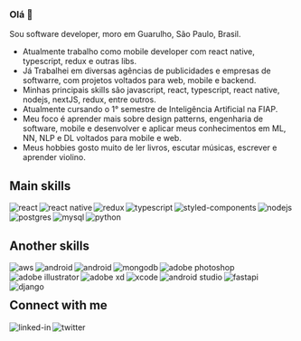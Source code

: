 ### Olá 👋
Sou software developer, moro em Guarulho, São Paulo, Brasil.
- Atualmente trabalho como mobile developer com react native, typescript, redux e outras libs.
- Já Trabalhei em diversas agências de publicidades e empresas de softwarre, com projetos voltados para web, mobile e backend. 
- Minhas principais skills são javascript, react, typescript, react native, nodejs, nextJS, redux, entre outros.
- Atualmente cursando o 1° semestre de Inteligência Artificial na FIAP.
- Meu foco é aprender mais sobre design patterns, engenharia de software, mobile e desenvolver e aplicar meus conhecimentos em ML, NN, NLP e DL voltados para mobile e web.
- Meus hobbies gosto muito de ler livros, escutar músicas, escrever e aprender violino.
<!-- 
### Hi 👋
I am a software developer from Guarulhos, Sao Paulo, Brazil.
- Currently I'm have been working as mobile developer with react native, typescript, redux and others libs.
- Working on multiple frontend and backend project using react, typescript, react native, nodejs, nextJS, redux, and others.
- Actually my focus is improve my skill as software engineer like design patterns, unit tests, and machine learning for mobile and web applications.
- I'm study of science computer and i in six semester.
- As a hobbies, i like to read book of my types, listen music and study violin.   -->

## Main skills
<img align="left" alt="react" src="https://img.shields.io/badge/react%20-%2320232a.svg?style=for-the-badge&logo=react&logoColor=%2361DAFB" />
<img align="left" alt="react native" src="https://img.shields.io/badge/react%20native%20-%2320232a.svg?style=for-the-badge&logo=react&logoColor=%2361DAFB" />
<img align="left" alt="redux" src="https://img.shields.io/badge/Redux-764ABC?style=for-the-badge&logo=redux&logoColor=white" />
<img align="left" alt="typescript" src="https://img.shields.io/badge/Typescript-3178C6?style=for-the-badge&logo=typescript&logoColor=white" />
<img align="left" alt="styled-components" src="https://img.shields.io/badge/Styled Components-DB7093?style=for-the-badge&logo=typescript&logoColor=white" />
<img align="left" alt="nodejs" src="https://img.shields.io/badge/node.js%20-%2343853D.svg?style=for-the-badge&logo=node.js&logoColor=white" />
<img align="left" alt="postgres" src="https://img.shields.io/badge/postgres-%23316192.svg?style=for-the-badge&logo=postgresql&logoColor=white" />
<img align="left" alt="mysql" src="https://img.shields.io/badge/Mysql-%234479A1?style=for-the-badge&logo=mysql&logoColor=white" />
<img align="left" alt="python" src="https://img.shields.io/badge/Python-%233776AB?style=for-the-badge&logo=python&logoColor=white" />

<br>
<br>

## Another skills
<img align="left" alt="aws" src="https://img.shields.io/badge/Amazon%20AWS-%23232F3E?logo=amazon-aws&logoColor=white&style=for-the-badge" />
<img align="left" alt="android" src="https://img.shields.io/badge/Swift-%23FE7A16?logo=Swift&logoColor=white&style=for-the-badge" />
<img align="left" alt="android" src="https://img.shields.io/badge/Android-%233DDC84?logo=android&logoColor=white&style=for-the-badge" />
<img align="left" alt="mongodb" src="https://img.shields.io/badge/MongoDB-%2347A248?logo=mongodb&logoColor=white&style=for-the-badge" />
<img align="left" alt="adobe photoshop" src="https://img.shields.io/badge/Adobe%20Photoshop-%2331A8FF?logo=adobe%20photoshop&logoColor=white&style=for-the-badge" />
<img align="left" alt="adobe illustrator" src="https://img.shields.io/badge/Adobe%20Illustrator-%23FF9A00?logo=adobe%20illustrator&logoColor=white&style=for-the-badge" />
<img align="left" alt="adobe xd" src="https://img.shields.io/badge/Adobe%20XD-%23FF61F6?logo=adobe%20xd&logoColor=white&style=for-the-badge" />
<img align="left" alt="xcode" src="https://img.shields.io/badge/XCode-%23147EFB?logo=xcode&logoColor=white&style=for-the-badge" />
<img align="left" alt="android studio" src="https://img.shields.io/badge/Android%20Studio-%3DDC84?logo=android%20studio&logoColor=white&style=for-the-badge" />
<img align="left" alt="fastapi" src="https://img.shields.io/badge/FastAPI-%23009688?logo=fastapi&logoColor=white&style=for-the-badge" />
<img align="left" alt="django" src="https://img.shields.io/badge/DJANGO%20Framework-%23009688?logo=django&logoColor=white&style=for-the-badge" />

<br>
<br>

## Connect with me
[<img align="left" alt="linked-in" src="https://img.shields.io/badge/linkedin-%230077B5.svg?&style=for-the-badge&logo=linkedin&logoColor=white" />](https://www.linkedin.com/in/jluizgomes)
[<img align="left" alt="twitter" src="https://img.shields.io/badge/twitter-%231DA1F2.svg?&style=for-the-badge&logo=twitter&logoColor=white" />](https://twitter.com/jluizgomes)
